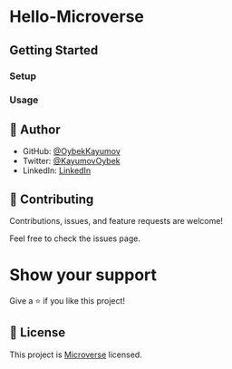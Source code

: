 # Hello-Microverse

## Getting Started

### Setup
### Usage

## 👤 Author

- GitHub: [@OybekKayumov](https://github.com/OybekKayumov)
- Twitter: [@KayumovOybek](https://twitter.com/KayumovOybek)
- LinkedIn: [LinkedIn](https://www.linkedin.com/in/oybek-kayumov-54a8485b/)



## 🤝 Contributing
Contributions, issues, and feature requests are welcome!

Feel free to check the issues page.

# Show your support
Give a ⭐️ if you like this project!

## 📝 License

This project is [Microverse](https://www.microverse.org/) licensed.
